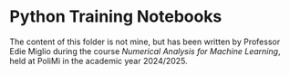 # Python Training Notebooks

The content of this folder is not mine, but has been written by Professor Edie Miglio during the course _Numerical Analysis for Machine Learning_, held at PoliMi in the academic year 2024/2025.